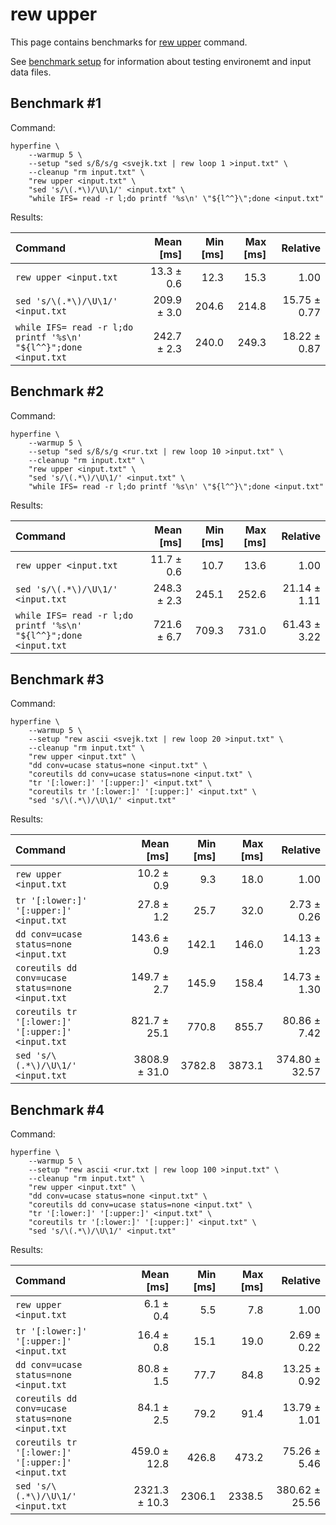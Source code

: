 # rew upper

This page contains benchmarks for [rew upper](../reference/rew-upper.md) command.

See [benchmark setup](./setup.md) for information about testing environemt and input data files.

## Benchmark #1

Command:

```shell
hyperfine \
    --warmup 5 \
    --setup "sed s/ß/s/g <svejk.txt | rew loop 1 >input.txt" \
    --cleanup "rm input.txt" \
    "rew upper <input.txt" \
    "sed 's/\(.*\)/\U\1/' <input.txt" \
    "while IFS= read -r l;do printf '%s\n' \"${l^^}\";done <input.txt"
```

Results:

| Command | Mean [ms] | Min [ms] | Max [ms] | Relative |
|:---|---:|---:|---:|---:|
| `rew upper <input.txt` | 13.3 ± 0.6 | 12.3 | 15.3 | 1.00 |
| `sed 's/\(.*\)/\U\1/' <input.txt` | 209.9 ± 3.0 | 204.6 | 214.8 | 15.75 ± 0.77 |
| `while IFS= read -r l;do printf '%s\n' "${l^^}";done <input.txt` | 242.7 ± 2.3 | 240.0 | 249.3 | 18.22 ± 0.87 |

## Benchmark #2

Command:

```shell
hyperfine \
    --warmup 5 \
    --setup "sed s/ß/s/g <rur.txt | rew loop 10 >input.txt" \
    --cleanup "rm input.txt" \
    "rew upper <input.txt" \
    "sed 's/\(.*\)/\U\1/' <input.txt" \
    "while IFS= read -r l;do printf '%s\n' \"${l^^}\";done <input.txt"
```

Results:

| Command | Mean [ms] | Min [ms] | Max [ms] | Relative |
|:---|---:|---:|---:|---:|
| `rew upper <input.txt` | 11.7 ± 0.6 | 10.7 | 13.6 | 1.00 |
| `sed 's/\(.*\)/\U\1/' <input.txt` | 248.3 ± 2.3 | 245.1 | 252.6 | 21.14 ± 1.11 |
| `while IFS= read -r l;do printf '%s\n' "${l^^}";done <input.txt` | 721.6 ± 6.7 | 709.3 | 731.0 | 61.43 ± 3.22 |

## Benchmark #3

Command:

```shell
hyperfine \
    --warmup 5 \
    --setup "rew ascii <svejk.txt | rew loop 20 >input.txt" \
    --cleanup "rm input.txt" \
    "rew upper <input.txt" \
    "dd conv=ucase status=none <input.txt" \
    "coreutils dd conv=ucase status=none <input.txt" \
    "tr '[:lower:]' '[:upper:]' <input.txt" \
    "coreutils tr '[:lower:]' '[:upper:]' <input.txt" \
    "sed 's/\(.*\)/\U\1/' <input.txt"
```

Results:

| Command | Mean [ms] | Min [ms] | Max [ms] | Relative |
|:---|---:|---:|---:|---:|
| `rew upper <input.txt` | 10.2 ± 0.9 | 9.3 | 18.0 | 1.00 |
| `tr '[:lower:]' '[:upper:]' <input.txt` | 27.8 ± 1.2 | 25.7 | 32.0 | 2.73 ± 0.26 |
| `dd conv=ucase status=none <input.txt` | 143.6 ± 0.9 | 142.1 | 146.0 | 14.13 ± 1.23 |
| `coreutils dd conv=ucase status=none <input.txt` | 149.7 ± 2.7 | 145.9 | 158.4 | 14.73 ± 1.30 |
| `coreutils tr '[:lower:]' '[:upper:]' <input.txt` | 821.7 ± 25.1 | 770.8 | 855.7 | 80.86 ± 7.42 |
| `sed 's/\(.*\)/\U\1/' <input.txt` | 3808.9 ± 31.0 | 3782.8 | 3873.1 | 374.80 ± 32.57 |

## Benchmark #4

Command:

```shell
hyperfine \
    --warmup 5 \
    --setup "rew ascii <rur.txt | rew loop 100 >input.txt" \
    --cleanup "rm input.txt" \
    "rew upper <input.txt" \
    "dd conv=ucase status=none <input.txt" \
    "coreutils dd conv=ucase status=none <input.txt" \
    "tr '[:lower:]' '[:upper:]' <input.txt" \
    "coreutils tr '[:lower:]' '[:upper:]' <input.txt" \
    "sed 's/\(.*\)/\U\1/' <input.txt"
```

Results:

| Command | Mean [ms] | Min [ms] | Max [ms] | Relative |
|:---|---:|---:|---:|---:|
| `rew upper <input.txt` | 6.1 ± 0.4 | 5.5 | 7.8 | 1.00 |
| `tr '[:lower:]' '[:upper:]' <input.txt` | 16.4 ± 0.8 | 15.1 | 19.0 | 2.69 ± 0.22 |
| `dd conv=ucase status=none <input.txt` | 80.8 ± 1.5 | 77.7 | 84.8 | 13.25 ± 0.92 |
| `coreutils dd conv=ucase status=none <input.txt` | 84.1 ± 2.5 | 79.2 | 91.4 | 13.79 ± 1.01 |
| `coreutils tr '[:lower:]' '[:upper:]' <input.txt` | 459.0 ± 12.8 | 426.8 | 473.2 | 75.26 ± 5.46 |
| `sed 's/\(.*\)/\U\1/' <input.txt` | 2321.3 ± 10.3 | 2306.1 | 2338.5 | 380.62 ± 25.56 |
